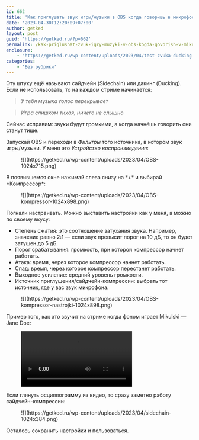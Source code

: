 ```yaml
---
id: 662
title: 'Как приглушать звук игры/музыки в OBS когда говоришь в микрофон'
date: '2023-04-30T12:20:09+07:00'
author: getked
layout: post
guid: 'https://getked.ru/?p=662'
permalink: /kak-priglushat-zvuk-igry-muzyki-v-obs-kogda-govorish-v-mikrofon/
enclosure:
    - "https://getked.ru/wp-content/uploads/2023/04/test-zvuka-ducking.mp4\n629992\nvideo/mp4\n"
categories:
    - 'Без рубрики'
---
```


Эту штуку ещё называют сайдчейн (Sidechain) или дакинг (Ducking). Если не использовать, то на каждом стриме начинается:

> <cite>*У тебя музыка голос перекрывает*  </cite>

> <cite>*Игра слишком тихая, ничего не слышно*</cite>

Сейчас исправим: звуки будут громкими, а когда начнёшь говорить они станут тише.

Запускай OBS и переходи в *Фильтры* того источника, в котором звук игры/музыки. У меня это *Устройство воспроизведения*:

<figure class="wp-block-image size-large">![](https://getked.ru/wp-content/uploads/2023/04/OBS-1024x715.png)</figure>В появившемся окне нажимай слева снизу на *+* и выбирай *Компрессор*:

<figure class="wp-block-image size-large">![](https://getked.ru/wp-content/uploads/2023/04/OBS-kompressor-1024x898.png)</figure>Погнали настраивать. Можно выставить настройки как у меня, а можно по своему вкусу:

- Степень сжатия: это соотношение затухания звука. Например, значение равно 2:1 — если звук превысит порог на 10 дБ, то он будет затушен до 5 дБ.
- Порог срабатывания: громкость, при которой компрессор начнет работать.
- Атака: время, через которое компрессор начнет работать.
- Спад: время, через которое компрессор перестанет работать.
- Выходное усиление: средний уровень громкости.
- Источник приглушения/сайдчейн-компрессии: выбрать тот источник, где у вас звук микрофона.

<figure class="wp-block-image size-large">![](https://getked.ru/wp-content/uploads/2023/04/OBS-kompressor-nastrojki-1024x898.png)</figure>Пример того, как это звучит на стриме когда фоном играет Mikulski — Jane Doe:

<figure class="wp-block-video"><video controls="" src="https://getked.ru/wp-content/uploads/2023/04/test-zvuka-ducking.mp4"></video></figure>Если глянуть осциллограмму из видео, то сразу заметно работу сайдчейн-компрессии:

<figure class="wp-block-image size-large">![](https://getked.ru/wp-content/uploads/2023/04/sidechain-1024x384.png)</figure>Осталось сохранить настройки и пользоваться.